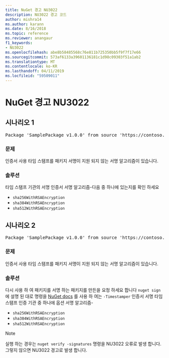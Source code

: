 ```yaml
---
title: NuGet 경고 NU3022
description: NU3022 경고 코드
author: mishra14
ms.author: karann
ms.date: 8/16/2018
ms.topic: reference
ms.reviewer: anangaur
f1_keywords:
- NU3022
ms.openlocfilehash: abe8b58485568c76e811b725350bb5f9f7f17e66
ms.sourcegitcommit: 573af6133a39601136181c1d98c09303f51a1ab2
ms.translationtype: MT
ms.contentlocale: ko-KR
ms.lasthandoff: 04/11/2019
ms.locfileid: "59509011"
---
```

# <a name="nuget-warning-nu3022"></a>NuGet 경고 NU3022

## <a name="scenario-1"></a>시나리오 1

<pre>Package 'SamplePackage v1.0.0' from source 'https://contoso.com/index.json': The primary signature's timestamp certificate has an unsupported signature algorithm.</pre>

### <a name="issue"></a>문제

인증서 사용 타임 스탬프를 패키지 서명이 지원 되지 않는 서명 알고리즘이 있습니다.


### <a name="solution"></a>솔루션

타임 스탬프 기관의 서명 인증서 서명 알고리즘-다음 중 하나에 있는지를 확인 하세요 
* `sha256WithRSAEncryption`
* `sha384WithRSAEncryption`
* `sha512WithRSAEncryption`



## <a name="scenario-2"></a>시나리오 2

<pre>Package 'SamplePackage v1.0.0' from source 'https://contoso.com/index.json': The timestamp certificate has an unsupported signature algorithm (SHA1). The following algorithms are supported: SHA256RSA, SHA384RSA, SHA512RSA.</pre>

### <a name="issue"></a>문제

인증서 사용 타임 스탬프를 패키지 서명이 지원 되지 않는 서명 알고리즘이 있습니다.


### <a name="solution"></a>솔루션

다시 사용 하 여 패키지를 서명 하는 패키지를 만든을 요청 하세요 합니다 `nuget sign` 에 설명 된 대로 명령을 [NuGet docs](https://docs.microsoft.com/en-us/nuget/create-packages/sign-a-package) 를 사용 하 여는 `-Timestamper` 인증서 서명 타임 스탬프 인증 기관 중 하나에 옵션 서명 알고리즘-
* `sha256WithRSAEncryption`
* `sha384WithRSAEncryption`
* `sha512WithRSAEncryption`


> [!Note]
> 실행 하는 경우는 `nuget verify -signatures` 명령을 NU3022 오류로 발생 합니다. 그렇지 않으면 NU3022 경고로 발생 합니다.